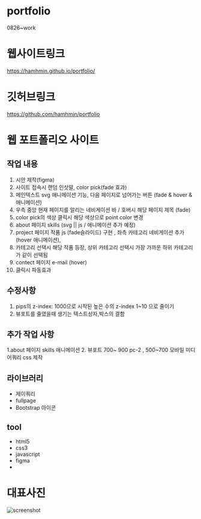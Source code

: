 # portfolio
0826~work
# 웹사이트링크
https://hamhmin.github.io/portfolio/

# 깃허브링크
https://github.com/hamhmin/portfolio


# 웹 포트폴리오 사이트

## 작업 내용
1. 시안 제작(figma)
2. 사이트 접속시 랜덤 인삿말, color pick(fade 효과)
3. 메인텍스트 svg 애니메이션 기능, 다음 페이지로 넘어가는 버튼 (fade & hover & 애니메이션)
4. 우측 중앙 현재 페이지를 알리는 네비게이션 바 / 호버시 해당 페이지 제목 (fade)
5. color pick의 색상 클릭시 해당 색상으로 point color 변경
6. about 페이지 skills (svg || js / 애니메이션 추가 예정)
7. project 페이지 작품 js (fade슬라이드) 구현 , 좌측 카테고리 네비게이션 추가(hover 애니메이션),
8. 카테고리 선택시 해당 작품 등장, 상위 카테고리 선택시 가장 가까운 하위 카테고리가 같이 선택됨
9. contect 페이지 e-mail (hover)
10. 클릭시 파동효과


## 수정사항
1. pips의 z-index: 1000으로 시작된 높은 수의 z-index 1~10 으로 줄이기
2. 뷰포트를 줄였을때 생기는 텍스트상자,박스의 결함

## 추가 작업 사항
1.about 페이지 skills 애니메이션
2. 뷰포트 700~ 900 pc-2 , 500~700 모바일  미디어쿼리 css 제작

## 라이브러리
- 제이쿼리
- fullpage
- Bootstrap 아이콘

## tool
- html5
- css3
- javascript
- figma
- 
# 대표사진
![screenshot](https://user-images.githubusercontent.com/49775311/187648437-a9674a7f-b4df-4230-8c7f-7a953a888c05.JPG)
